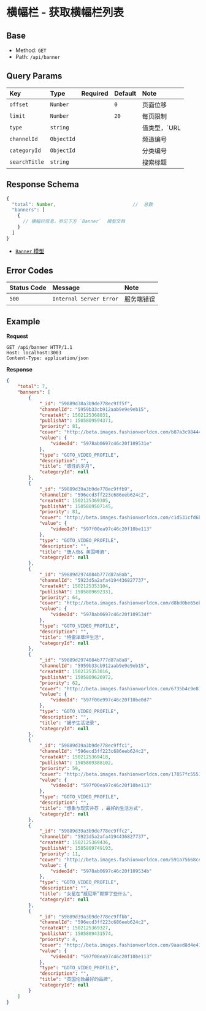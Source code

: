 # 横幅栏 - 获取横幅栏列表

## Base

* Method: `GET`
* Path: `/api/banner`

## Query Params

Key           | Type       | Required | Default | Note
:------------ | :--------- | :------: | :------ | :--------
`offset`      | `Number`   |          | `0`    | 页面位移
`limit`       | `Number`   |          | `20`   | 每页限制
`type`        | `string`   |          |        | 值类型，`URL|GOTO_VIDEO_PROFILE`
`channelId`   | `ObjectId` |          |        | 频道编号
`categoryId`  | `ObjectId` |          |        | 分类编号
`searchTitle` | `string`   |          |        | 搜索标题

## Response Schema

```js
{
  "total": Number,                            //  总数
  "banners": [
    {
      // 横幅栏信息，参见下方 `Banner`  模型文档
    }
  ]
}
```

* [`Banner` 模型][banner-model]

## Error Codes

Status Code | Message                 | Note
:---------- | :---------------------- | :---------
`500`      | `Internal Server Error` | 服务端错误

## Example

**Request**

```
GET /api/banner HTTP/1.1
Host: localhost:3003
Content-Type: application/json
```

**Response**

```json
{
    "total": 7,
    "banners": [
        {
            "_id": "59889d38a3b9de778ec9ff5f",
            "channelId": "5959b33cb912aab9e9e9eb15",
            "createAt": 1502125368031,
            "publishAt": 1505809594371,
            "priority": 81,
            "cover": "http://beta.images.fashionworldcn.com/b87a3c98444bbd81c4d380c7947c580939475a16.jpg",
            "value": {
                "videoId": "5978ab0697c46c20f109531e"
            },
            "type": "GOTO_VIDEO_PROFILE",
            "description": "",
            "title": "感性的岁月",
            "categoryId": null
        },
        {
            "_id": "59889d39a3b9de778ec9ffb9",
            "channelId": "596ecd3ff223c686eeb624c2",
            "createAt": 1502125369305,
            "publishAt": 1505809507145,
            "priority": 81,
            "cover": "http://beta.images.fashionworldcn.com/c1d531cfd6bd599e2519055dc1d219026262066e.jpg",
            "value": {
                "videoId": "597f00ea97c46c20f10be113"
            },
            "type": "GOTO_VIDEO_PROFILE",
            "description": "",
            "title": "唐人街& 英国啤酒",
            "categoryId": null
        },
        {
            "_id": "59889d2974084b777d87a8ab",
            "channelId": "5923d5a2afa4194436827737",
            "createAt": 1502125353104,
            "publishAt": 1505809692331,
            "priority": 64,
            "cover": "http://beta.images.fashionworldcn.com/d8bd0be65ebdc990970df019f14ed751f43d471f.jpg",
            "value": {
                "videoId": "5978ab0697c46c20f109534f"
            },
            "type": "GOTO_VIDEO_PROFILE",
            "description": "",
            "title": "特雷泽草坪生活",
            "categoryId": null
        },
        {
            "_id": "59889d2974084b777d87a8a8",
            "channelId": "5959b33cb912aab9e9e9eb15",
            "createAt": 1502125353016,
            "publishAt": 1505809626972,
            "priority": 62,
            "cover": "http://beta.images.fashionworldcn.com/6735b4c9e8788e59cb0f610325372e7be4622248.jpg",
            "value": {
                "videoId": "597f00e997c46c20f10be0d7"
            },
            "type": "GOTO_VIDEO_PROFILE",
            "description": "",
            "title": "蝎子生活记录",
            "categoryId": null
        },
        {
            "_id": "59889d39a3b9de778ec9ffc1",
            "channelId": "596ecd3ff223c686eeb624c2",
            "createAt": 1502125369418,
            "publishAt": 1505809388102,
            "priority": 59,
            "cover": "http://beta.images.fashionworldcn.com/17857fc55513cb54364f8b9d8f378a9bb2602af1.jpg",
            "value": {
                "videoId": "597f00ea97c46c20f10be113"
            },
            "type": "GOTO_VIDEO_PROFILE",
            "description": "",
            "title": "想象与现实并存 ，最好的生活方式",
            "categoryId": null
        },
        {
            "_id": "59889d39a3b9de778ec9ffc2",
            "channelId": "5923d5a2afa4194436827737",
            "createAt": 1502125369436,
            "publishAt": 1505809749193,
            "priority": 11,
            "cover": "http://beta.images.fashionworldcn.com/591a75668ce2452c2d102489bef2bb7a0d390823.jpeg",
            "value": {
                "videoId": "5978ab0697c46c20f109534b"
            },
            "type": "GOTO_VIDEO_PROFILE",
            "description": "",
            "title": "女星在“威尼斯”都穿了些什么",
            "categoryId": null
        },
        {
            "_id": "59889d39a3b9de778ec9ffbb",
            "channelId": "596ecd3ff223c686eeb624c2",
            "createAt": 1502125369327,
            "publishAt": 1505809431574,
            "priority": 4,
            "cover": "http://beta.images.fashionworldcn.com/9aaed8d4e41dacbbbdfe07f5b6db1f592d4b530b.jpg",
            "value": {
                "videoId": "597f00ea97c46c20f10be113"
            },
            "type": "GOTO_VIDEO_PROFILE",
            "description": "",
            "title": "英国伦敦最好的品牌",
            "categoryId": null
        }
    ]
}
```

[signature]: ../../../../signature.md

[banner-model]: ../../../../model/banner.md
